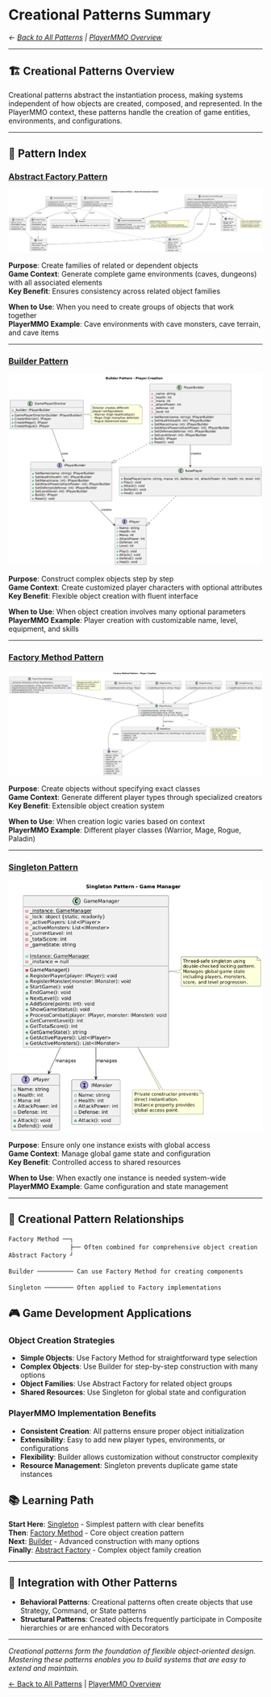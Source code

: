 # Creational Patterns Summary

*← [Back to All Patterns](README.md) | [PlayerMMO Overview](../README.md)*

---

## 🏗️ Creational Patterns Overview

Creational patterns abstract the instantiation process, making systems independent of how objects are created, composed, and represented. In the PlayerMMO context, these patterns handle the creation of game entities, environments, and configurations.

---

## 🎯 Pattern Index

### [Abstract Factory Pattern](AbstractFactory.md)
![Abstract Factory](../../PlayerMMO/AbstractFactory/abstract_factory.png)

**Purpose**: Create families of related or dependent objects  
**Game Context**: Generate complete game environments (caves, dungeons) with all associated elements  
**Key Benefit**: Ensures consistency across related object families

**When to Use**: When you need to create groups of objects that work together  
**PlayerMMO Example**: Cave environments with cave monsters, cave terrain, and cave items

---

### [Builder Pattern](Builder.md)  
![Builder](../../PlayerMMO/Builder/builder.png)

**Purpose**: Construct complex objects step by step  
**Game Context**: Create customized player characters with optional attributes  
**Key Benefit**: Flexible object creation with fluent interface

**When to Use**: When object creation involves many optional parameters  
**PlayerMMO Example**: Player creation with customizable name, level, equipment, and skills

---

### [Factory Method Pattern](FactoryMethod.md)
![Factory Method](../../PlayerMMO/Factory/factory_method.png)

**Purpose**: Create objects without specifying exact classes  
**Game Context**: Generate different player types through specialized creators  
**Key Benefit**: Extensible object creation system

**When to Use**: When creation logic varies based on context  
**PlayerMMO Example**: Different player classes (Warrior, Mage, Rogue, Paladin)

---

### [Singleton Pattern](Singleton.md)
![Singleton](../../PlayerMMO/Singleton/singleton.png)

**Purpose**: Ensure only one instance exists with global access  
**Game Context**: Manage global game state and configuration  
**Key Benefit**: Controlled access to shared resources

**When to Use**: When exactly one instance is needed system-wide  
**PlayerMMO Example**: Game configuration and state management

---

## 🔧 Creational Pattern Relationships

```
Factory Method ──┐
                 ├── Often combined for comprehensive object creation
Abstract Factory ┘

Builder ────────── Can use Factory Method for creating components

Singleton ──────── Often applied to Factory implementations
```

## 🎮 Game Development Applications

### Object Creation Strategies
- **Simple Objects**: Use Factory Method for straightforward type selection
- **Complex Objects**: Use Builder for step-by-step construction with many options
- **Object Families**: Use Abstract Factory for related object groups
- **Shared Resources**: Use Singleton for global state and configuration

### PlayerMMO Implementation Benefits
- **Consistent Creation**: All patterns ensure proper object initialization
- **Extensibility**: Easy to add new player types, environments, or configurations
- **Flexibility**: Builder allows customization without constructor complexity
- **Resource Management**: Singleton prevents duplicate game state instances

## 📚 Learning Path

**Start Here**: [Singleton](Singleton.md) - Simplest pattern with clear benefits  
**Then**: [Factory Method](FactoryMethod.md) - Core object creation pattern  
**Next**: [Builder](Builder.md) - Advanced construction with many options  
**Finally**: [Abstract Factory](AbstractFactory.md) - Complex object family creation

---

## 🔗 Integration with Other Patterns

- **Behavioral Patterns**: Creational patterns often create objects that use Strategy, Command, or State patterns
- **Structural Patterns**: Created objects frequently participate in Composite hierarchies or are enhanced with Decorators

---

*Creational patterns form the foundation of flexible object-oriented design. Mastering these patterns enables you to build systems that are easy to extend and maintain.*

[← Back to All Patterns](README.md) | [PlayerMMO Overview](../README.md)
